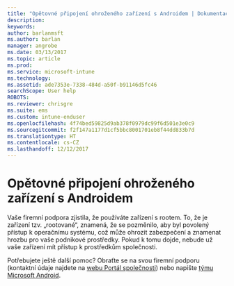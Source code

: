```yaml
---
title: "Opětovné připojení ohroženého zařízení s Androidem | Dokumentace Microsoftu"
description: 
keywords: 
author: barlanmsft
ms.author: barlan
manager: angrobe
ms.date: 03/13/2017
ms.topic: article
ms.prod: 
ms.service: microsoft-intune
ms.technology: 
ms.assetid: ade7353e-7338-484d-a50f-b91146d5fc46
searchScope: User help
ROBOTS: 
ms.reviewer: chrisgre
ms.suite: ems
ms.custom: intune-enduser
ms.openlocfilehash: 4f74bed59825d9ab378f0979dc99f6d501e3e0c9
ms.sourcegitcommit: f2f147a1177d1cf5bbc8001701eb8f44dd833b7d
ms.translationtype: HT
ms.contentlocale: cs-CZ
ms.lasthandoff: 12/12/2017
---
```

# <a name="how-to-reconnect-a-compromised-android-device"></a>Opětovné připojení ohroženého zařízení s Androidem

Vaše firemní podpora zjistila, že používáte zařízení s rootem. To, že je zařízení tzv. „rootované“, znamená, že se pozměnilo, aby byl povolený přístup k operačnímu systému, což může ohrozit zabezpečení a znamenat hrozbu pro vaše podnikové prostředky. Pokud k tomu dojde, nebude už vaše zařízení mít přístup k prostředkům společnosti.

Potřebujete ještě další pomoc? Obraťte se na svou firemní podporu (kontaktní údaje najdete na [webu Portál společnosti](https://portal.manage.microsoft.com#HelpDeskDialog)) nebo napište <a href="mailto:wintunedroidfbk@microsoft.com?subject=I'm having trouble with a rooted device&body=Describe the issue you're experiencing here.">týmu Microsoft Android</a>.
